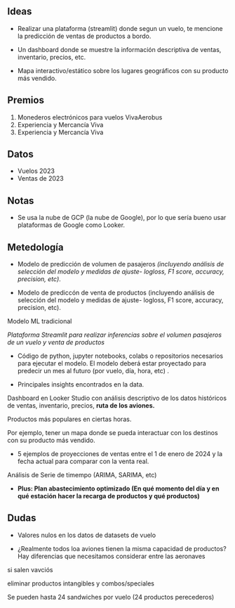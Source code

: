 ## Ideas
- Realizar una plataforma (streamlit) donde segun un vuelo, te mencione la predicción de ventas de productos a bordo.

- Un dashboard donde se muestre la información descriptiva de ventas, inventario, precios, etc.

- Mapa interactivo/estático sobre los lugares geográficos con su producto más vendido.


## Premios
1. Monederos electrónicos para vuelos VivaAerobus
2. Experiencia y Mercancía Viva
3. Experiencia y Mercancía Viva

## Datos 
- Vuelos 2023
- Ventas de 2023


## Notas
- Se usa la nube de GCP (la nube de Google), por lo que sería bueno usar plataformas de Google como Looker.

## Metedología

* Modelo de predicción de volumen de pasajeros *(incluyendo análisis de selección del modelo y medidas de ajuste- logloss, F1 score, accuracy, precision, etc)*.


* Modelo de prediccón de venta de productos (incluyendo análisis de selección del modelo y medidas de ajuste- logloss, F1 score, accuracy, precision, etc).

Modelo ML tradicional

*Plataforma Streamlit para realizar inferencias sobre el volumen pasajeros de un vuelo y venta de productos*

* Código de python, jupyter notebooks, colabs o repositorios necesarios para ejecutar el modelo. El modelo deberá estar proyectado para predecir un mes al futuro (por vuelo, día, hora, etc) .

* Principales insights encontrados en la data.

Dashboard en Looker Studio con análisis descriptivo de los datos históricos de ventas, inventario, precios, **ruta de los aviones.**

Productos más populares en ciertas horas.

Por ejemplo, tener un mapa donde se pueda interactuar con los destinos con su producto más vendido.

* 5 ejemplos de proyecciones de ventas entre el 1 de enero de 2024 y la fecha actual para comparar con la venta real.

Análisis de Serie de timempo (ARIMA, SARIMA, etc)

* **Plus: Plan abastecimiento optimizado (En qué momento del día y en qué estación hacer la recarga de productos y qué productos)**


## Dudas
- Valores nulos en los datos de datasets de vuelo

- ¿Realmente todos loa aviones tienen la misma capacidad de productos? Hay diferencias que necesitamos considerar entre las aeronaves

si salen vavciós

eliminar productos intangibles y combos/speciales

Se pueden hasta 24 sandwiches por vuelo (24 productos perecederos)